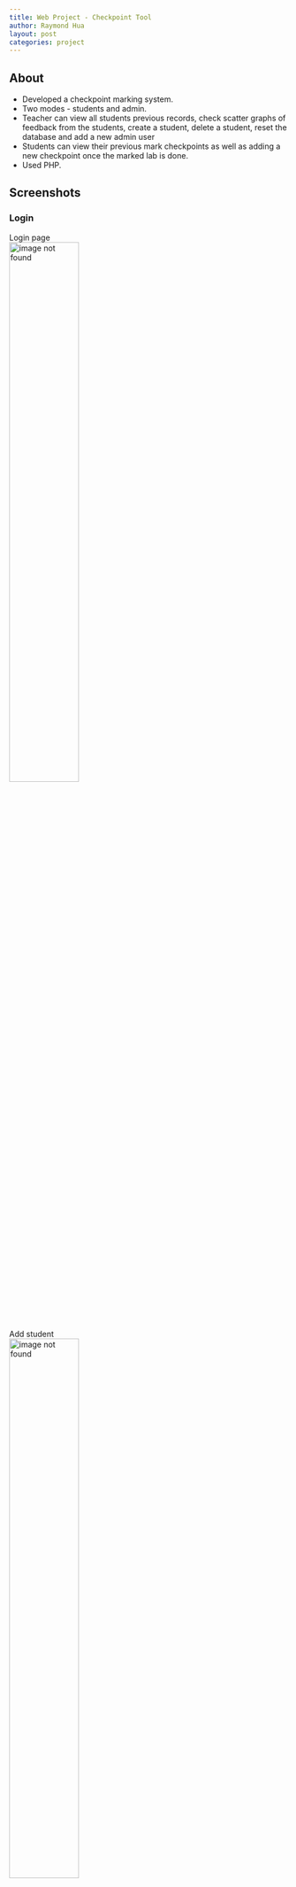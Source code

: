 ```yaml
---
title: Web Project - Checkpoint Tool
author: Raymond Hua
layout: post
categories: project
---
```

## About
* Developed a checkpoint marking system.
* Two modes - students and admin.
* Teacher can view all students previous records, check scatter graphs of feedback from the students, create a student, delete a student, reset the database and add a new admin user
* Students can view their previous mark checkpoints as well as adding a new checkpoint once the marked lab is done.
* Used PHP.

## Screenshots

### Login
Login page<br>
<img src="{{ site.baseurl }}/assets/images/checkpoint/teacher/login.png" alt="image not found" width="50%">

Add student<br>
<img src="{{ site.baseurl }}/assets/images/checkpoint/teacher/add_student.png" alt="image not found" width="50%">

All students and checkpoints marked<br>
<img src="{{ site.baseurl }}/assets/images/checkpoint/teacher/allCheckpoints.png" alt="image not found" width="50%">

Delete student<br>
<img src="{{ site.baseurl }}/assets/images/checkpoint/teacher/delete_students.png" alt="image not found" width="50%">

Scatter graph<br>
<img src="{{ site.baseurl }}/assets/images/checkpoint/teacher/scatter_graph.png" alt="image not found" width="50%">

### Student
Marking off the checkpoint<br>
<img src="{{ site.baseurl }}/assets/images/checkpoint/student/home.png" alt="image not found" width="50%">

Feedback page<br>
<img src="{{ site.baseurl }}/assets/images/checkpoint/student/slider1.png" alt="image not found" width="50%">

Completion of the marking process<br>
Using the JavaScript dialog box<br>
<img src="{{ site.baseurl }}/assets/images/checkpoint/student/javascript.png" alt="image not found" width="50%">

Look up all previously marked labs using their student ID number<br>
<img src="{{ site.baseurl }}/assets/images/checkpoint/student/view_checkpoint_home.png" alt="image not found" width="50%">

View all the marked labs for a student<br>
<img src="{{ site.baseurl }}/assets/images/checkpoint/student/view_checkpoints.png" alt="image not found" width="50%">

## Repository
If you want to see how the the site works, please send me your Github username so I can add you as a guest.

## Access
If you want to try out the project yourself as a student, you can [click here](http://kate.ict.op.ac.nz/~huar2/Project/Student/addCheckpoint.html.php)